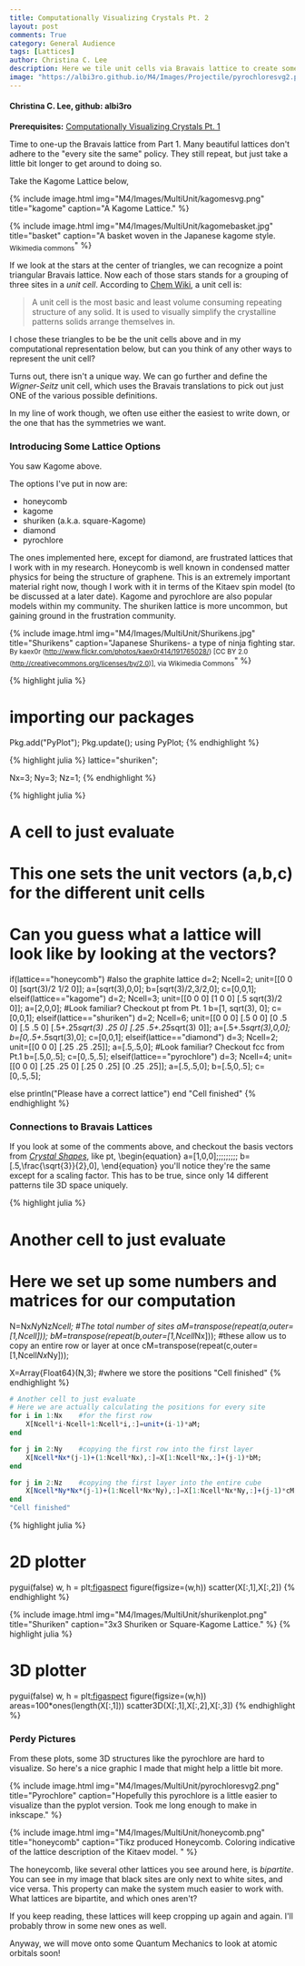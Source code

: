 ```yaml
---
title: Computationally Visualizing Crystals Pt. 2
layout: post
comments: True
category: General Audience
tags: [Lattices]
author: Christina C. Lee
description: Here we tile unit cells via Bravais lattice to create some common lattices like honeycomb and diamond.
image: "https://albi3ro.github.io/M4/Images/Projectile/pyrochloresvg2.png"
---
```


#### Christina C. Lee, github: albi3ro

<b>Prerequisites:</b> [Computationally Visualizing Crystals Pt. 1]({{base.url}}/M4/general/Crystal-Shapes.html)

Time to one-up the Bravais lattice from Part 1.  Many beautiful lattices don't adhere to the "every site the same" policy.  They still repeat, but just take a little bit longer to get around to doing so.

Take the Kagome Lattice below,


{% include image.html img="M4/Images/MultiUnit/kagomesvg.png" title="kagome" caption="A Kagome Lattice." %}

{% include image.html img="M4/Images/MultiUnit/kagomebasket.jpg" title="basket" caption="A basket woven in the Japanese kagome style. <sub>Wikimedia commons</sub>" %}

If we look at the stars at the center of triangles, we can recognize a point triangular Bravais lattice.  Now each of those stars stands for a grouping of three sites in a <i>unit cell</i>.  According to <a href="http://chemwiki.ucdavis.edu/Physical_Chemistry/Physical_Properties_of_Matter/Phases_of_Matter/Solids/Unit_Cell">Chem Wiki</a>, a unit cell is:

>A unit cell is the most basic and least volume consuming repeating structure of any solid. It is used to visually simplify the crystalline patterns solids arrange themselves in.

I chose these triangles to be be the unit cells above and in my computational representation below, but can you think of any other ways to represent the unit cell?

Turns out, there isn't a unique way.  We can go further and define the <i>Wigner-Seitz</i> unit cell, which uses the Bravais translations to pick out just ONE of the various possible definitions.

In my line of work though, we often use either the easiest to write down, or the one that has the symmetries we want.

### Introducing Some Lattice Options

You saw Kagome above.

The options I've put in now are:

* honeycomb
* kagome
* shuriken (a.k.a. square-Kagome)
* diamond
* pyrochlore


The ones implemented here, except for diamond, are frustrated lattices that I work with in my research. Honeycomb is well known in condensed matter physics for being the structure of graphene. This is an extremely important material right now, though I work with it in terms of the Kitaev spin model (to be discussed at a later date). Kagome and pyrochlore are also popular models within my community.  The shuriken lattice is more uncommon, but gaining ground in the frustration community.

{% include image.html img="M4/Images/MultiUnit/Shurikens.jpg" title="Shurikens" caption="Japanese Shurikens- a type of ninja fighting star. <sub>By kaex0r (http://www.flickr.com/photos/kaex0r414/191765028/) [CC BY 2.0 (http://creativecommons.org/licenses/by/2.0)], via Wikimedia Commons</sub>" %}

{% highlight julia %}
# importing our packages
Pkg.add("PyPlot");
Pkg.update();
using PyPlot;
{% endhighlight %}



{% highlight julia %}
lattice="shuriken";

Nx=3;
Ny=3;
Nz=1;
{% endhighlight %}


{% highlight julia %}
# A cell to just evaluate
# This one sets the unit vectors (a,b,c) for the different unit cells
# Can you guess what a lattice will look like by looking at the vectors?
if(lattice=="honeycomb") #also the graphite lattice
    d=2;
    Ncell=2;
    unit=[[0 0 0]
        [sqrt(3)/2 1/2 0]];
    a=[sqrt(3),0,0];
    b=[sqrt(3)/2,3/2,0];
    c=[0,0,1];
elseif(lattice=="kagome")
    d=2;
    Ncell=3;
    unit=[[0 0 0]
          [1 0 0]
        [.5 sqrt(3)/2 0]];
    a=[2,0,0];       #Look familiar? Checkout pt from Pt. 1
    b=[1, sqrt(3), 0];
    c=[0,0,1];
elseif(lattice=="shuriken")
    d=2;
    Ncell=6;
    unit=[[0 0 0]
          [.5 0 0]
          [0 .5 0]
          [.5 .5 0]
        [.5+.25*sqrt(3) .25 0]
        [.25 .5+.25*sqrt(3) 0]];
    a=[.5+.5*sqrt(3),0,0];
    b=[0,.5+.5*sqrt(3),0];
    c=[0,0,1];
elseif(lattice=="diamond")
    d=3;
    Ncell=2;
    unit=[[0 0 0]
          [.25 .25 .25]];
    a=[.5,.5,0];    #Look familiar? Checkout fcc from Pt.1
    b=[.5,0,.5];
    c=[0,.5,.5];
elseif(lattice=="pyrochlore")
    d=3;
    Ncell=4;
    unit=[[0 0 0]
        [.25 .25 0]
        [.25 0 .25]
        [0 .25 .25]];
    a=[.5,.5,0];
    b=[.5,0,.5];
    c=[0,.5,.5];

else
    println("Please have a correct lattice")
end
"Cell finished"
{% endhighlight %}



### Connections to Bravais Lattices

If you look at some of the comments above, and checkout the basis vectors from [<i>Crystal Shapes</i>]({{base.url}}/M4/General/Crystal-Shapes.html), like pt,
        \begin{equation}
            a=[1,0,0]\;\;\;\;\;\;\;\;\; b=[.5,\frac{\sqrt{3}}{2},0],
        \end{equation}
you'll notice they're the same except for a scaling factor.  This has to be true, since only 14 different patterns tile 3D space uniquely.


{% highlight julia %}
# Another cell to just evaluate
# Here we set up some numbers and matrices for our computation
N=Nx*Ny*Nz*Ncell;    #The total number of sites
aM=transpose(repeat(a,outer=[1,Ncell]));
bM=transpose(repeat(b,outer=[1,Ncell*Nx])); #these allow us to copy an entire row or layer at once
cM=transpose(repeat(c,outer=[1,Ncell*Nx*Ny]));

X=Array{Float64}(N,3);  #where we store the positions
"Cell finished"
{% endhighlight %}



```julia
# Another cell to just evaluate
# Here we are actually calculating the positions for every site
for i in 1:Nx    #for the first row
    X[Ncell*i-Ncell+1:Ncell*i,:]=unit+(i-1)*aM;
end

for j in 2:Ny    #copying the first row into the first layer
    X[Ncell*Nx*(j-1)+(1:Ncell*Nx),:]=X[1:Ncell*Nx,:]+(j-1)*bM;
end

for j in 2:Nz    #copying the first layer into the entire cube
    X[Ncell*Ny*Nx*(j-1)+(1:Ncell*Nx*Ny),:]=X[1:Ncell*Nx*Ny,:]+(j-1)*cM;
end
"Cell finished"
```




{% highlight julia %}
# 2D plotter
pygui(false)
w, h = plt[:figaspect](1)
figure(figsize=(w,h))
scatter(X[:,1],X[:,2])
{% endhighlight %}


{% include image.html img="M4/Images/MultiUnit/shurikenplot.png" title="Shuriken" caption="3x3 Shuriken or Square-Kagome Lattice." %}
{% highlight julia %}
# 3D plotter
pygui(false)
w, h = plt[:figaspect](1)
figure(figsize=(w,h))
areas=100*ones(length(X[:,1]))
scatter3D(X[:,1],X[:,2],X[:,3])
{% endhighlight %}





### Perdy Pictures
From these plots, some 3D structures like the pyrochlore are hard to visualize.  So here's a nice graphic I made that might help a little bit more.

{% include image.html img="M4/Images/MultiUnit/pyrochloresvg2.png" title="Pyrochlore" caption="Hopefully this pyrochlore is a little easier to visualize than the pyplot version.  Took me long enough to make in inkscape." %}

{% include image.html img="M4/Images/MultiUnit/honeycomb.png" title="honeycomb" caption="Tikz produced Honeycomb.  Coloring indicative of the lattice description of the Kitaev model.  " %}

The honeycomb, like several other lattices you see around here, is <i>bipartite</i>.
You can see in my image that black sites are only next to white sites, and vice versa.
  This property can make the system much easier to work with.  What lattices are bipartite, and which ones aren't?

If you keep reading, these lattices will keep cropping up again and again.  I'll probably throw in some new ones as well.

Anyway, we will move onto some Quantum Mechanics to look at atomic orbitals soon!
